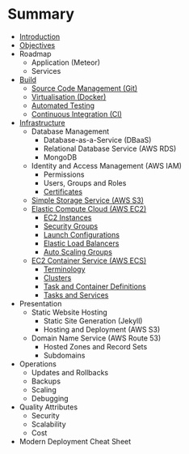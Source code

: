 # Summary

* [Introduction](README.md)
* [Objectives](objectives.md)
* Roadmap
   * Application (Meteor)
   * Services
* [Build](build/index.md)
   * [Source Code Management (Git)](build/scm.md)
   * [Virtualisation (Docker)](build/virtualisation.md)
   * [Automated Testing](build/testing.md)
   * [Continuous Integration (CI)](build/ci.md)
* [Infrastructure](infrastructure/index.md)
   * Database Management
       * Database-as-a-Service (DBaaS)
       * Relational Database Service (AWS RDS)
       * MongoDB
   * Identity and Access Management (AWS IAM)
       * Permissions
       * Users, Groups and Roles
       * [Certificates](infrastructure/iam/certificates.md)
   * [Simple Storage Service (AWS S3)](infrastructure/s3/index.md)
   * [Elastic Compute Cloud (AWS EC2)](infrastructure/ec2/index.md)
       * [EC2 Instances](infrastructure/ec2/instances.md)
       * [Security Groups](infrastructure/ec2/security-groups.md)
       * [Launch Configurations](infrastructure/ec2/launch-configurations.md)
       * [Elastic Load Balancers](infrastructure/ec2/elastic-load-balancers.md)
       * [Auto Scaling Groups](infrastructure/ec2/auto-scaling-groups.md)
   * [EC2 Container Service (AWS ECS)](infrastructure/ecs/index.md)
       * [Terminology](infrastructure/ecs/terminology.md)
       * [Clusters](infrastructure/ecs/clusters.md)
       * [Task and Container Definitions](infrastructure/ecs/definitions.md)
       * [Tasks and Services](infrastructure/ecs/tasks-services.md)
* Presentation
   * Static Website Hosting
       * Static Site Generation (Jekyll)
       * Hosting and Deployment (AWS S3)
   * Domain Name Service (AWS Route 53)
       * Hosted Zones and Record Sets
       * Subdomains
* Operations
   * Updates and Rollbacks
   * Backups
   * Scaling
   * Debugging
* Quality Attributes
   * Security
   * Scalability
   * Cost
* Modern Deployment Cheat Sheet
